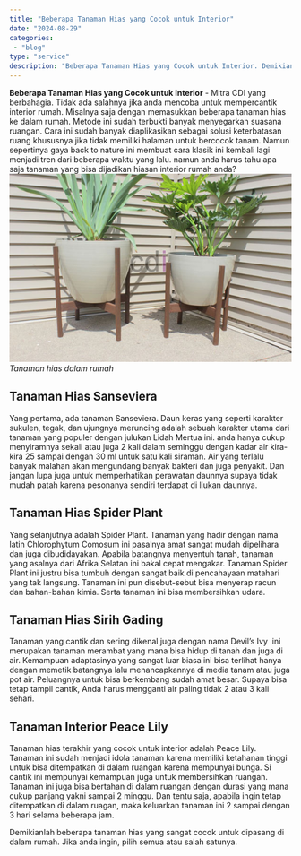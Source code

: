 ```yaml
---
title: "Beberapa Tanaman Hias yang Cocok untuk Interior"
date: "2024-08-29"
categories:
 - "blog"
type: "service"
description: "Beberapa Tanaman Hias yang Cocok untuk Interior. Demikianlah beberapa tanaman hias yang sangat cocok untuk dipasang di dalam rumah. Jika anda ingin, pilih se..."
---
```


**Beberapa Tanaman Hias yang Cocok untuk Interior** - Mitra CDI yang berbahagia. Tidak ada salahnya jika anda mencoba untuk mempercantik interior rumah. Misalnya saja dengan memasukkan beberapa tanaman hias ke dalam rumah. Metode ini sudah terbukti banyak menyegarkan suasana ruangan. Cara ini sudah banyak diaplikasikan sebagai solusi keterbatasan ruang khususnya jika tidak memiliki halaman untuk bercocok tanam. Namun sepertinya gaya back to nature ini membuat cara klasik ini kembali lagi menjadi tren dari beberapa waktu yang lalu. namun anda harus tahu apa saja tanaman yang bisa dijadikan hiasan interior rumah anda?
![Tanaman hias dalam rumah](/images/blog/tanaman-interior.jpg)
*Tanaman hias dalam rumah*

 ## Tanaman Hias Sanseviera

Yang pertama, ada tanaman Sanseviera. Daun keras yang seperti karakter sukulen, tegak, dan ujungnya meruncing adalah sebuah karakter utama dari tanaman yang populer dengan julukan Lidah Mertua ini. anda hanya cukup menyiramnya sekali atau juga 2 kali dalam seminggu dengan kadar air kira-kira 25 sampai dengan 30 ml untuk satu kali siraman. Air yang terlalu banyak malahan akan mengundang banyak bakteri dan juga penyakit. Dan jangan lupa juga untuk memperhatikan perawatan daunnya supaya tidak mudah patah karena pesonanya sendiri terdapat di liukan daunnya.

 ## Tanaman Hias Spider Plant

Yang selanjutnya adalah Spider Plant. Tanaman yang hadir dengan nama latin Chlorophytum Comosum ini pasalnya amat sangat mudah dipelihara dan juga dibudidayakan. Apabila batangnya menyentuh tanah, tanaman yang asalnya dari Afrika Selatan ini bakal cepat mengakar. Tanaman Spider Plant ini justru bisa tumbuh dengan sangat baik di pencahayaan matahari yang tak langsung. Tanaman ini pun disebut-sebut bisa menyerap racun dan bahan-bahan kimia. Serta tanaman ini bisa membersihkan udara.

 ## Tanaman Hias Sirih Gading

Tanaman yang cantik dan sering dikenal juga dengan nama Devil’s Ivy  ini merupakan tanaman merambat yang mana bisa hidup di tanah dan juga di air. Kemampuan adaptasinya yang sangat luar biasa ini bisa terlihat hanya dengan memetik batangnya lalu menancapkannya di media tanam atau juga pot air. Peluangnya untuk bisa berkembang sudah amat besar. Supaya bisa tetap tampil cantik, Anda harus mengganti air paling tidak 2 atau 3 kali sehari.

 ## Tanaman Interior Peace Lily

Tanaman hias terakhir yang cocok untuk interior adalah Peace Lily. Tanaman ini sudah menjadi idola tanaman karena memiliki ketahanan tinggi untuk bisa ditempatkan di dalam ruangan karena mempunyai bunga. Si cantik ini mempunyai kemampuan juga untuk membersihkan ruangan. Tanaman ini juga bisa bertahan di dalam ruangan dengan durasi yang mana cukup panjang yakni sampai 2 minggu. Dan tentu saja, apabila ingin tetap ditempatkan di dalam ruagan, maka keluarkan tanaman ini 2 sampai dengan 3 hari selama beberapa jam.

Demikianlah beberapa tanaman hias yang sangat cocok untuk dipasang di dalam rumah. Jika anda ingin, pilih semua atau salah satunya.


